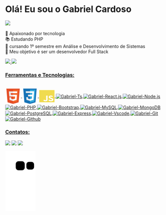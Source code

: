 <h1> Olá! Eu sou o Gabriel Cardoso </h1>

<img src="https://github.com/gabriell-c/img/blob/main/computer-illustration-png.png?raw=true">

🔭 Apaixonado por tecnologia<br>
📚 Estudando PHP<br>
📘 cursando 1º semestre em Análise e Desenvolvimento de Sistemas<br>
🎯 Meu objetivo é ser um desenvolvedor Full Stack
<div>
    <a href="https://github.com/gabriell-c">
    <img height="180em" src="https://github-readme-stats.vercel.app/api/top-langs/?username=gabriell-c&layout=compact&langs_count=7&theme=dracula&bg_color=1A1A1A&title_color=9D41FF&icon_color=9D41FF&text_color=#eeeeee"/>
    <img height="180em" src="https://github-readme-stats.vercel.app/api?username=gabriell-c&show_icons=true&theme=dracula&bg_color=1A1A1A&title_color=9D41FF&icon_color=9D41FF&text_color=#eeeeee&include_all_commits=true&count_private=true"/>
</div>
    
### Ferramentas e Tecnologias:
 
<div style="display: inline_block"><br>
  <img align="center" alt="Gabriel-HTML" width="50" src="https://raw.githubusercontent.com/devicons/devicon/master/icons/html5/html5-original.svg">
  <img align="center" alt="Gabriel-CSS" width="50" src="https://raw.githubusercontent.com/devicons/devicon/master/icons/css3/css3-original.svg">
  <img align="center" alt="Gabriel-Js" height="40" width="50" src="https://raw.githubusercontent.com/devicons/devicon/master/icons/javascript/javascript-plain.svg">
  <img align="center" alt="Gabriel-Ts" height="40" width="50" src="https://cdn.jsdelivr.net/gh/devicons/devicon/icons/typescript/typescript-original.svg">
  <img align="center" alt="Gabriel-React.js" width="50"src="https://cdn.jsdelivr.net/gh/devicons/devicon/icons/react/react-original.svg">
  <img align="center" alt="Gabriel-Node.js" width="50"src="https://cdn.jsdelivr.net/gh/devicons/devicon/icons/nodejs/nodejs-original.svg">
  <img align="center" alt="Gabriel-PHP" width="70"src="https://cdn.jsdelivr.net/gh/devicons/devicon/icons/php/php-plain.svg">
  <img align="center" alt="Gabriel-Bootstrap" width="50"src="https://cdn.jsdelivr.net/gh/devicons/devicon/icons/bootstrap/bootstrap-original.svg">
  <img align="center" alt="Gabriel-MySQL" width="50"src="https://cdn.jsdelivr.net/gh/devicons/devicon/icons/mysql/mysql-original.svg">
  <img align="center" alt="Gabriel-MongoDB" width="50"src="https://cdn.jsdelivr.net/gh/devicons/devicon/icons/mongodb/mongodb-original.svg">
  <img align="center" alt="Gabriel-PostgreSQL" width="50"src="https://cdn.jsdelivr.net/gh/devicons/devicon/icons/postgresql/postgresql-original.svg">
  <img align="center" alt="Gabriel-Express" width="50"src="https://cdn.jsdelivr.net/gh/devicons/devicon/icons/express/express-original.svg">
  <img align="center" alt="Gabriel-Vscode" width="50" src="https://cdn.jsdelivr.net/gh/devicons/devicon/icons/vscode/vscode-original.svg" />
  <img align="center" alt="Gabriel-Git" width="50" src="https://cdn.jsdelivr.net/gh/devicons/devicon/icons/git/git-original.svg" />
  <img align="center" alt="Gabriel-Github" width="50" src="https://cdn.jsdelivr.net/gh/devicons/devicon/icons/github/github-original.svg" />
</div>
   
### Contatos:

<div>
 <a href = "mailto:gabri3lcardoso07@gmail.com"><img src="https://img.shields.io/badge/-Gmail-%23333?style=for-the-badge&logo=gmail&logoColor=white" target="_blank"></a>
 <a href="https://www.linkedin.com/in/dvdluiz91/" target="_blank"><img src="https://img.shields.io/badge/-LinkedIn-%230077B5?style=for-the-badge&logo=linkedin&logoColor=white" target="_blank"></a> 
 <a href="https://api.whatsapp.com/send?phone=5516992974306" target="_blank"><img src="https://img.shields.io/badge/WhatsApp-25D366?style=for-the-badge&logo=whatsapp&logoColor=white" target="_blank"></a>
</div>
    
![Snake animation](https://github.com/gabriell-c/gabriell-c/blob/output/github-contribution-grid-snake.svg)

